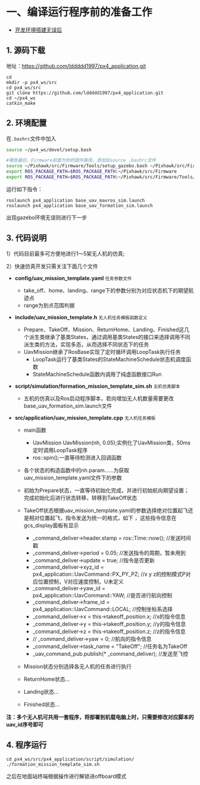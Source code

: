 # 一、编译运行程序前的准备工作

* <u>开发环境搭建无误后</u>

## 1. 源码下载

地址：https://github.com/lddddd1997/px4_application.git
```
cd
mkdir -p px4_ws/src
cd px4_ws/src
git clone https://github.com/lddddd1997/px4_application.git
cd ~/px4_ws
catkin_make
```

## 2. 环境配置

在`.bashrc`文件中加入

```bash
source ~/px4_ws/devel/setup.bash

#需放最后，Firmware前面为你的固件路径，添加后source .bashrc文件
source ~/Pixhawk/src/Firmware/Tools/setup_gazebo.bash ~/Pixhawk/src/Firmware/ ~/Pixhawk/src/Firmware/build/px4_sitl_default
export ROS_PACKAGE_PATH=$ROS_PACKAGE_PATH:~/Pixhawk/src/Firmware
export ROS_PACKAGE_PATH=$ROS_PACKAGE_PATH:~/Pixhawk/src/Firmware/Tools/sitl_gazebo
```
运行如下指令：

```
roslaunch px4_application base_uav_mavros_sim.launch
roslaunch px4_application base_uav_formation_sim.launch
```

出现gazebo环境无误则进行下一步

## 3. 代码说明

1）代码目前最多可方便地进行1～5架无人机的仿真;

2）快速仿真开发只需关注下面几个文件

* **config/uav_mission_template.yaml** `任务参数文件`

  * take_off、home、landing、range下的参数分别为对应状态机下的期望航迹点
  * range为到点范围判据

* **include/uav_mission_template.h** `无人机任务模板函数定义` 

  * Prepare、TakeOff、Mission、ReturnHome、Landing、Finished这几个派生类继承了基类States，通过调用基类States的接口来选择调用不同派生类的方法，实现多态，从而选择不同状态下的任务
  * UavMission继承了RosBase实现了定时循环调用LoopTask执行任务
    * LoopTask运行了基类States的StateMachineSchedule状态机调度函数
    * StateMachineSchedule函数内调用了纯虚函数接口Run

* **script/simulation/formation_mission_template_sim.sh** `五机仿真脚本`

  * 五机的仿真以及Ros启动程序脚本，若向增加无人机数量需要更改base_uav_formation_sim.launch文件

* **src/application/uav_mission_template.cpp** `无人机任务模板`

  * main函数
    * UavMission UavMission(nh, 0.05);实例化了UavMission类，50ms定时调用LoopTask程序
    * ros::spin();一直等待检测进入回调函数
  * 各个状态的构造函数中的nh.param......为获取uav_mission_template.yaml文件下的参数
  * 初始为Prepare状态，一直等待初始化完成，并进行初始航向期望设置；完成初始化后进行状态转移，转移到TakeOff状态
  * TakeOff状态根据uav_mission_template.yaml的参数选择绝对位置起飞还是相对位置起飞，指令发送为统一的格式，如下 ，这些指令信息在gcs_display面板有显示
    * _command_deliver->header.stamp = ros::Time::now();    //发送时间戳
    * _command_deliver->period = 0.05;    //发送指令的周期，暂未用到
    * _command_deliver->update = true;    //指令是否更新
    * _command_deliver->xyz_id = px4_application::UavCommand::PX_PY_PZ;    //x y z的控制模式P对应位置控制，V对应速度控制，U未定义
    * _command_deliver->yaw_id = px4_application::UavCommand::YAW;    //是否进行航向控制
    * _command_deliver->frame_id = px4_application::UavCommand::LOCAL;    //控制坐标系选择
    * _command_deliver->x = this->takeoff_position.x;    //x的指令信息
    * _command_deliver->y = this->takeoff_position.y;    //y的指令信息
    * _command_deliver->z = this->takeoff_position.z;    //z的指令信息
    * // _command_deliver->yaw = 0;    //航向的指令信息
    * _command_deliver->task_name = "TakeOff";    //任务名为TakeOff
    * _uav_command_pub.publish(* _command_deliver);    //发送至飞控

  * Mission状态分别选择各无人机的任务进行执行
  * ReturnHome状态...
  * Landing状态...
  * Finished状态...

**注：多个无人机可共用一套程序，将部署到机载电脑上时，只需要修改对应脚本的uav_id序号即可**

## 4. 程序运行
```
cd px4_ws/src/px4_application/script/simulation/
./formation_mission_template_sim.sh
```
之后在地面站终端根据操作进行解锁进offboard模式